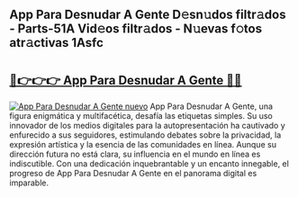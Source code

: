 ## App Para Desnudar A Gente D𝚎sn𝚞dos filtr𝚊dos - Parts-51A Vid𝚎os filtr𝚊dos - N𝚞evas f𝚘tos atr𝚊ctivas 1Asfc

# <h2><a href="http://mb6osd.tromn.icu/?c=App+Para+Desnudar+A+Gente">🔗👉👉👉 App Para Desnudar A Gente 🔗🔗</a></h2>

[![App Para Desnudar A Gente nuevo](https://i.imgur.com/pEAQMta.gif)](http://mb6osd.tromn.icu/?c=App+Para+Desnudar+A+Gente)
App Para Desnudar A Gente, una figura enigmática y multifacética, desafía las etiquetas simples. Su uso innovador de los medios digitales para la autopresentación ha cautivado y enfurecido a sus seguidores, estimulando debates sobre la privacidad, la expresión artística y la esencia de las comunidades en línea. Aunque su dirección futura no está clara, su influencia en el mundo en línea es indiscutible. Con una dedicación inquebrantable y un encanto innegable, el progreso de App Para Desnudar A Gente en el panorama digital es imparable.
